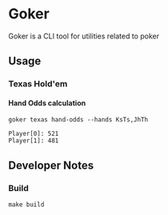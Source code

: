 # Goker

Goker is a CLI tool for utilities related to poker

## Usage

### Texas Hold'em

#### Hand Odds calculation

```
goker texas hand-odds --hands KsTs,JhTh
```

```
Player[0]: 521
Player[1]: 481
```

## Developer Notes

### Build

```
make build
```

